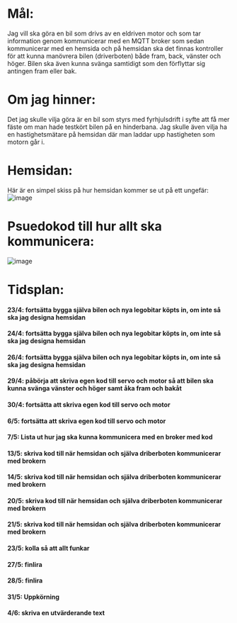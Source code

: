 # Mål: 
Jag vill ska göra en bil som drivs av en eldriven motor och som tar information genom kommunicerar med en MQTT broker som sedan kommunicerar med en hemsida och på hemsidan ska det finnas kontroller för att kunna manövrera bilen (driverboten) både fram, back, vänster och höger. Bilen ska även kunna svänga samtidigt som den förflyttar sig antingen fram eller bak. 
# Om jag hinner: 
Det jag skulle vilja göra är en bil som styrs med fyrhjulsdrift i syfte att få mer fäste om man hade testkört bilen på en hinderbana. Jag skulle även vilja ha en hastighetsmätare på hemsidan där man laddar upp hastigheten som motorn går i. 
# Hemsidan: 
Här är en simpel skiss på hur hemsidan kommer se ut på ett ungefär: 
![image](https://github.com/AlexWidellOrton/driverbot-alex/assets/143166201/50283559-0535-4c83-b1dd-5b073873c891)


# Psuedokod till hur allt ska kommunicera: 
![image](https://github.com/AlexWidellOrton/driverbot-alex/assets/143166201/8b8c34f5-6280-4839-8e4c-886d08868988)


# Tidsplan: 
#### 23/4: fortsätta bygga själva bilen och nya legobitar köpts in, om inte så ska jag designa hemsidan ####
#### 24/4: fortsätta bygga själva bilen och nya legobitar köpts in, om inte så ska jag designa hemsidan ####
#### 26/4: fortsätta bygga själva bilen och nya legobitar köpts in, om inte så ska jag designa hemsidan ####
#### 29/4: påbörja att skriva egen kod till servo och motor så att bilen ska kunna svänga vänster och höger samt åka fram och bakåt ####
#### 30/4: fortsätta att skriva egen kod till servo och motor ####
#### 6/5: fortsätta att skriva egen kod till servo och motor ####
#### 7/5: Lista ut hur jag ska kunna kommunicera med en broker med kod ####
#### 13/5: skriva kod till när hemsidan och själva driberboten kommunicerar med brokern ####
#### 14/5: skriva kod till när hemsidan och själva driberboten kommunicerar med brokern ####
#### 20/5: skriva kod till när hemsidan och själva driberboten kommunicerar med brokern ####
#### 21/5: skriva kod till när hemsidan och själva driberboten kommunicerar med brokern ####
#### 23/5: kolla så att allt funkar ####
#### 27/5: finlira ####
#### 28/5: finlira ####
#### 31/5: Uppkörning ####
#### 4/6: skriva en utvärderande text ####
